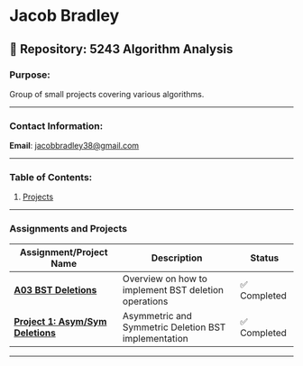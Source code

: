 # Jacob Bradley

## 📂 Repository: 5243 Algorithm Analysis  
### Purpose:  
Group of small projects covering various algorithms.

---

### Contact Information:  
**Email**: [jacobbradley38@gmail.com](mailto:jacobbradley38@gmail.com)

---

### Table of Contents:
1. [Projects](./Assignments/)

---

### Assignments and Projects
| **Assignment/Project Name**      | **Description**                     | **Status**        |
|------------------------|-------------------------------------|-------------------|
| **[A03 BST Deletions](./Assignments/A03/)** | Overview on how to implement BST deletion operations | ✅ Completed   |
| **[Project 1: Asym/Sym Deletions](./Projects/P1/)** | Asymmetric and Symmetric Deletion BST implementation            | ✅ Completed   |

---
